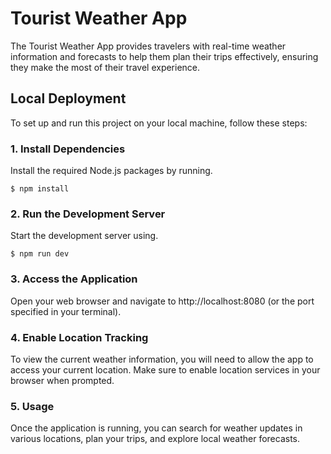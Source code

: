 # Tourist Weather App 

The Tourist Weather App provides travelers with real-time weather information and forecasts to help them plan their trips effectively, ensuring they make the most of their travel experience. 

## Local Deployment 

To set up and run this project on your local machine, follow these steps: 

### 1. Install Dependencies 
Install the required Node.js packages by running. 
```
$ npm install
```

### 2. Run the Development Server 
Start the development server using. 

```
$ npm run dev
```

### 3. Access the Application 
Open your web browser and navigate to http://localhost:8080 (or the port specified in your terminal). 

### 4. Enable Location Tracking 
To view the current weather information, you will need to allow the app to access your current location. Make sure to enable location services in your browser when prompted. 

### 5. Usage 
Once the application is running, you can search for weather updates in various locations, plan your trips, and explore local weather forecasts. 
